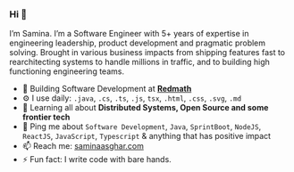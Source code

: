 ### Hi 👋

I’m Samina. I’m a Software Engineer with 5+ years of expertise in engineering leadership, product development and pragmatic problem solving. 
Brought in various business impacts from shipping features fast to rearchitecting systems to handle millions in traffic, and to building high functioning engineering teams.

- 🏢 Building Software Development at **[Redmath](https://redmath.com)**
- ⚙️ I use daily: `.java`, `.cs`, `.ts`, `.js`, `tsx`, `.html`, `.css`, `.svg`, `.md`
- 🌱 Learning all about **Distributed Systems, Open Source and some frontier tech**
- 💬 Ping me about `Software Development`, `Java`, `SprintBoot`, `NodeJS`, `ReactJS`, `JavaScript`, `Typescript` & anything that has positive impact
- 📫 Reach me: [saminaasghar.com](https://saminaasghar.com)
- ⚡️ Fun fact: I write code with bare hands.
